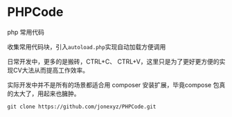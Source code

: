 # PHPCode

php 常用代码

收集常用代码块，引入`autoload.php`实现自动加载方便调用

日常开发中，更多的是搬砖，CTRL+C、 CTRL+V，这里只是为了更好更方便的实现CV大法从而提高工作效率。

实际开发中并不是所有的场景都适合用 composer 安装扩展，毕竟compose 包真的太大了，用起来也臃肿。

```$xslt
git clone https://github.com/jonexyz/PHPCode.git
```